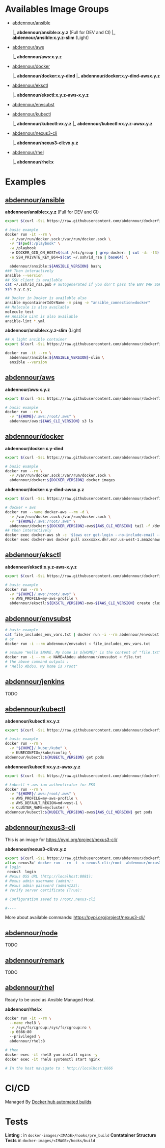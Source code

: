 # Availables Image Groups

- [abdennour/ansible](https://hub.docker.com/r/abdennour/ansible)

    |_ **abdennour/ansible:x.y.z** (Full for DEV and CI)
    |_ **abdennour/ansible:x.y.z-slim** (Light)

- [abdennour/aws](https://hub.docker.com/r/abdennour/aws)

    |_ **abdennour/aws:x.y.z**

- [abdennour/docker](https://hub.docker.com/r/abdennour/docker)

    |_ **abdennour/docker:x.y-dind**
    |_ **abdennour/docker:x.y-dind-awsx.y.z**

- [abdennour/eksctl](https://hub.docker.com/r/abdennour/eksctl)

    |_ **abdennour/eksctl:x.y.z-aws-x.y.z**

- [abdennour/envsubst](https://hub.docker.com/r/abdennour/envsubst)

- [abdennour/kubectl](https://hub.docker.com/r/abdennour/kubectl)

    |_ **abdennour/kubectl:vx.y.z**
    |_ **abdennour/kubectl:vx.y.z-awsx.y.z**

- [abdennour/nexus3-cli](https://hub.docker.com/r/abdennour/nexus3-cli)

    |_ **abdennour/nexus3-cli:vx.y.z**

- [abdennour/rhel](https://hub.docker.com/r/abdennour/rhel)

    |_ **abdennour/rhel:x**


# Examples

## [abdennour/ansible](https://hub.docker.com/r/abdennour/ansible)

**abdennour/ansible:x.y.z** (Full for DEV and CI)

```sh
export $(curl -SsL https://raw.githubusercontent.com/abdennour/dockerfiles/master/.env | xargs);

# basic example
docker run -it --rm \
  -v /var/run/docker.sock:/var/run/docker.sock \
  -v "$(pwd):/playbook" \
  -w /playbook 
  -e DOCKER_GID_ON_HOST=$(cat /etc/group | grep docker: | cut -d: -f3) \
  -e SSH_PRIVATE_KEY_B64=$(cat ~/.ssh/id_rsa | base64) \

  abdennour/ansible:${ANSIBLE_VERSION} bash;
### Then interactively
ansible --version
## SSH client is available
cat ~/.ssh/id_rsa.pub # autogenerated if you don't pass the ENV VAR SSH_PRIVATE_KEY_B64
ssh x.y.z.y;

## Docker in Docker is available also
ansible mycontainerIdOrName -m ping -e "ansible_connection=docker"
## Molecule is also available
molecule test
## Ansible Lint is also available
ansible-lint *.yml

```

**abdennour/ansible:x.y.z-slim** (Light)

```sh
## A light ansible container
export $(curl -SsL https://raw.githubusercontent.com/abdennour/dockerfiles/master/.env | xargs);

docker run -it --rm \
  abdennour/ansible:${ANSIBLE_VERSION}-slim \
  ansible --version

```


## [abdennour/aws](https://hub.docker.com/r/abdennour/aws)

**abdennour/aws:x.y.z**

```sh
export $(curl -SsL https://raw.githubusercontent.com/abdennour/dockerfiles/master/.env | xargs);

# basic example
docker run --rm \
  -v "${HOME}/.aws:/root/.aws" \
  abdennour/aws:${AWS_CLI_VERSION} s3 ls

```

## [abdennour/docker](https://hub.docker.com/r/abdennour/docker)

**abdennour/docker:x.y-dind**

```sh
export $(curl -SsL https://raw.githubusercontent.com/abdennour/dockerfiles/master/.env | xargs);

# basic example
docker run --rm \
  -v /var/run/docker.sock:/var/run/docker.sock \
  abdennour/docker:${DOCKER_VERSION} docker images

```

**abdennour/docker:x.y-dind-awsx.y.z**

```sh
export $(curl -SsL https://raw.githubusercontent.com/abdennour/dockerfiles/master/.env | xargs);

# docker + aws
docker run --name docker-aws --rm -d \
  -v /var/run/docker.sock:/var/run/docker.sock \
  -v "${HOME}/.aws:/root/.aws" \
  abdennour/docker:${DOCKER_VERSION}-aws${AWS_CLI_VERSION} tail -f /dev/null
## then interactively
docker exec docker-aws sh -c '$(aws ecr get-login --no-include-email --region us-west-1)';
docker exec docker-aws docker pull xxxxxxxx.dkr.ecr.us-west-1.amazonaws.com

```

## [abdennour/eksctl](https://hub.docker.com/r/abdennour/eksctl)

**abdennour/eksctl:x.y.z-aws-x.y.z**

```sh
export $(curl -SsL https://raw.githubusercontent.com/abdennour/dockerfiles/master/.env | xargs);

# basic example
docker run --rm \
  -v "${HOME}/.aws:/root/.aws" \
  -e AWS_PROFILE=my-aws-profile \  
  abdennour/eksctl:${EKSCTL_VERSION}-aws-${AWS_CLI_VERSION} create cluster ...
```

## [abdennour/envsubst](https://hub.docker.com/r/abdennour/envsubst)

```sh
# basic example
cat file_includes_env_vars.txt | docker run -i --rm abdennour/envsubst
# or 
docker run -i --rm abdennour/envsubst < file_includes_env_vars.txt

# assume "Hello $NAME. My home is ${HOME}" is the content of "file.txt"
docker run -i --rm -e NAME=Abdou abdennour/envsubst < file.txt
# the above command outputs :
# "Hello Abdou. My home is /root"
```

## [abdennour/jenkins](https://hub.docker.com/r/abdennour/jenkins)
TODO


## [abdennour/kubectl](https://hub.docker.com/r/abdennour/kubectl)

**abdennour/kubectl:vx.y.z**

```sh
export $(curl -SsL https://raw.githubusercontent.com/abdennour/dockerfiles/master/.env | xargs);

# basic example
docker run --rm \
  -v "${HOME}/.kube:/kube" \
  -e KUBECONFIG=/kube/config \
abdennour/kubectl:${KUBECTL_VERSION} get pods

```

**abdennour/kubectl:vx.y.z-awsx.y.z**

```sh
export $(curl -SsL https://raw.githubusercontent.com/abdennour/dockerfiles/master/.env | xargs);

# kubectl + aws-iam-authenticator for EKS
docker run --rm \
  -v "${HOME}/.aws:/root/.aws" \
  -e AWS_PROFILE=my-aws-profile \
  -e AWS_DEFAULT_REGION=md-west-1 \
  -e CLUSTER_NAME=mycluster \
abdennour/kubectl:${KUBECTL_VERSION}-aws${AWS_CLI_VERSION} get pods
```

## [abdennour/nexus3-cli](https://hub.docker.com/r/abdennour/nexus3-cli)

This is an image for https://pypi.org/project/nexus3-cli/

**abdennour/nexus3-cli:vx.y.z**

```sh
export $(curl -SsL https://raw.githubusercontent.com/abdennour/dockerfiles/master/.env | xargs);
alias nexus3=' docker run --rm -t -v nexus3-cli:/root  abdennour/nexus3-cli:v${NEXUS3CLI_VERSION}'
# login
 nexus3  login
# Nexus OSS URL (http://localhost:8081):
# Nexus admin username (admin):
# Nexus admin password (admin123):
# Verify server certificate (True):

# Configuration saved to /root/.nexus-cli

#----
```

More about available commands: https://pypi.org/project/nexus3-cli/


## [abdennour/node](https://hub.docker.com/r/abdennour/node)
TODO

## [abdennour/remark](https://hub.docker.com/r/abdennour/remark)
TODO

## [abdennour/rhel](https://hub.docker.com/r/abdennour/rhel)

Ready to be used as Ansible Managed Host.

**abdennour/rhel:x**
```sh
docker run -it --rm \
  --name rhel8 \
  -v /sys/fs/cgroup:/sys/fs/cgroup:ro \
  -p 6666:80
  --privileged \
  abdennour/rhel:8

# then
docker exec -it rhel8 yum install nginx -y
docker exec -it rhel8 systemctl start nginx

# In the host navigate to : http://localhost:6666
```


# CI/CD 

Managed By [Docker hub automated builds](https://docs.docker.com/docker-hub/builds/)

#  Tests

**Linting** : in `docker-images/<IMAGE>/hooks/pre_build`
**Contatainer Structure Tests** in `docker-images/<IMAGE>/hooks/build`
